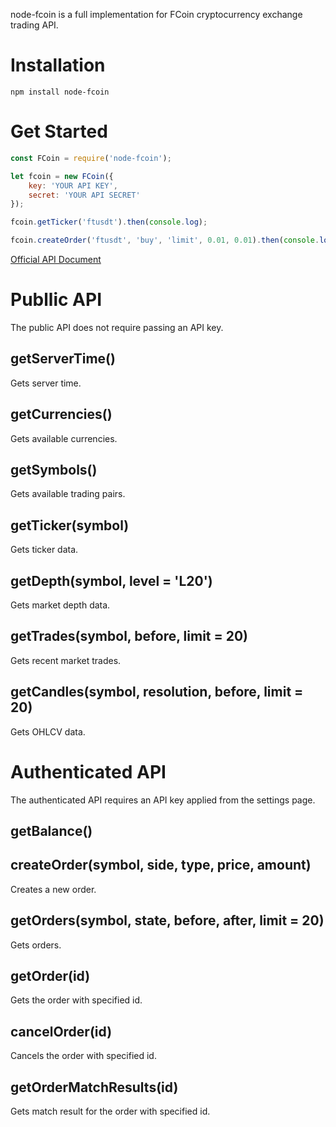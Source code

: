 node-fcoin is a full implementation for FCoin cryptocurrency exchange trading API.

# Installation

```
npm install node-fcoin
```

# Get Started

```javascript
const FCoin = require('node-fcoin');

let fcoin = new FCoin({
    key: 'YOUR API KEY',
    secret: 'YOUR API SECRET'
});

fcoin.getTicker('ftusdt').then(console.log);

fcoin.createOrder('ftusdt', 'buy', 'limit', 0.01, 0.01).then(console.log);
```

[Official API Document](https://developer.fcoin.com/en.html)

# Publlic API

The public API does not require passing an API key.

## getServerTime()

Gets server time.

## getCurrencies()

Gets available currencies.

## getSymbols()

Gets available trading pairs.

## getTicker(symbol)

Gets ticker data.

## getDepth(symbol, level = 'L20')

Gets market depth data.

## getTrades(symbol, before, limit = 20)

Gets recent market trades.

## getCandles(symbol, resolution, before, limit = 20)

Gets OHLCV data.

# Authenticated API

The authenticated API requires an API key applied from the settings page. 

## getBalance()

## createOrder(symbol, side, type, price, amount)

Creates a new order.

## getOrders(symbol, state, before, after, limit = 20)

Gets orders.

## getOrder(id)

Gets the order with specified id.

## cancelOrder(id)

Cancels the order with specified id.

## getOrderMatchResults(id)

Gets match result for the order with specified id.